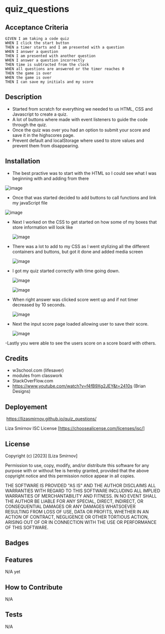 # quiz_questions


## Acceptance Criteria

```
GIVEN I am taking a code quiz
WHEN I click the start button
THEN a timer starts and I am presented with a question
WHEN I answer a question
THEN I am presented with another question
WHEN I answer a question incorrectly
THEN time is subtracted from the clock
WHEN all questions are answered or the timer reaches 0
THEN the game is over
WHEN the game is over
THEN I can save my initials and my score
```

## Description

- Started from scratch for everything we needed to us HTML, CSS and Javascript to create a quiz.
- A lot of buttons where made with event listeners to guide the code through the quiz.
- Once the quiz was over you had an option to submit your score and save it in the highscores page.
- Prevent default and localStorage where used to store values and prevent them from disappearing.

## Installation
- The best practive was to start with the HTML so I could see what I was beginning with and adding from there
 
 ![image](https://user-images.githubusercontent.com/122588135/223351789-4593025f-7860-43b0-aa19-8859a3131dbb.png)

- Once that was started decided to add buttons to call functions and link my javaScript file

 ![image](https://user-images.githubusercontent.com/122588135/223351952-e98fcd78-9c8e-49d7-97fd-6f9b999389c7.png)

- Next I worked on the CSS to get started on how some of my boxes that store information will look like
  
  ![image](https://user-images.githubusercontent.com/122588135/223352237-780968f7-dc5b-4770-853c-168b120b7881.png)

- There was a lot to add to my CSS as I went stylizing all the different containers and buttons, but got it done and added media screen

  ![image](https://user-images.githubusercontent.com/122588135/223352525-ae3cced3-5a05-43c2-81e6-f808971a545d.png)

- I got my quiz started correctly with time going down.

  ![image](https://user-images.githubusercontent.com/122588135/223353045-bea81cc9-c1e9-48b7-9768-33317f8a5d8c.png)
  
  ![image](https://user-images.githubusercontent.com/122588135/223353228-a4f0d590-8376-416f-9c41-fa2aeb8ffde6.png)

- When right answer was clicked score went up and if not timer decreased by 10 seconds.
  
  ![image](https://user-images.githubusercontent.com/122588135/223353542-a2c4ddd3-9358-43a8-a908-e4b811e11ffd.png)

- Next the input score page loaded allowing user to save their score.

  ![image](https://user-images.githubusercontent.com/122588135/223353768-9de04b8a-89e3-4241-82a5-b058ff249bac.png)

-Lastly you were able to see the users score on a score board with others.

## Credits

- w3school.com (lifesaver)
- modules from classwork
- StackOverFlow.com
- https://www.youtube.com/watch?v=f4fB9Xg2JEY&t=2410s (Brian Designs)

## Deployement

 https://lizasmirnov.github.io/quiz_questions/

Liza Smirnov
ISC License [https://choosealicense.com/licenses/isc/]

## License

Copyright (c) [2023] [Liza Smirnov]

Permission to use, copy, modify, and/or distribute this software for any
purpose with or without fee is hereby granted, provided that the above
copyright notice and this permission notice appear in all copies.

THE SOFTWARE IS PROVIDED "AS IS" AND THE AUTHOR DISCLAIMS ALL WARRANTIES WITH
REGARD TO THIS SOFTWARE INCLUDING ALL IMPLIED WARRANTIES OF MERCHANTABILITY
AND FITNESS. IN NO EVENT SHALL THE AUTHOR BE LIABLE FOR ANY SPECIAL, DIRECT,
INDIRECT, OR CONSEQUENTIAL DAMAGES OR ANY DAMAGES WHATSOEVER RESULTING FROM
LOSS OF USE, DATA OR PROFITS, WHETHER IN AN ACTION OF CONTRACT, NEGLIGENCE OR
OTHER TORTIOUS ACTION, ARISING OUT OF OR IN CONNECTION WITH THE USE OR
PERFORMANCE OF THIS SOFTWARE.

## Badges


## Features

N/A yet

## How to Contribute

N/A

## Tests

N/A

